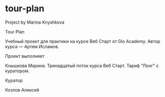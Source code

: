 # tour-plan
Project by Marina Knyshkova

Tour Plan

Учебный проект для практики на курсе Веб Старт от Glo Academy. Автор курса — Артем Исламов.





Проект выполняет

Кнышкова Марина. Тринадцатый поток курса Веб Старт. Тариф "Лонг" с куратором.





Куратор

Козлов Алексей